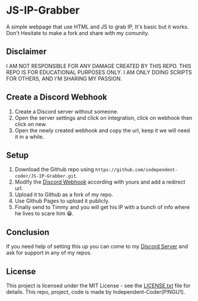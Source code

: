# JS-IP-Grabber

A simple webpage that use HTML and JS to grab IP, It's basic but it works. Don't Hesitate to make a fork and share with my comunity.

## Disclaimer

I AM NOT RESPONSIBLE FOR ANY DAMAGE CREATED BY THIS REPO.
THIS REPO IS FOR EDUCATIONAL PURPOSES ONLY.
I AM ONLY DOING SCRIPTS FOR OTHERS, AND I'M SHARING MY PASSION.

## Create a Discord Webhook

1. Create a Discord server without someone.
2. Open the server settings and click on integration, click on webhook then click on new.
3. Open the newly created webhook and copy the url, keep it we will need it in a while.

## Setup

1. Download the Github repo using `https://github.com/independent-coder/JS-IP-Grabber.git`.
2. Modify the [Discord Webhook](#create-a-discord-webhook) according with yours and add a redirect url.
3. Upload it to Github as a fork of my repo.
4. Use Github Pages to upload it publicly.
5. Finally send to Timmy and you will get his IP with a bunch of info where he lives to scare him 😁.

## Conclusion

If you need help of setting this up you can come to my [Discord Server](https://discord.gg/u3ccZkxm8h) and ask for support in any of my repos.

## License

This project is licensed under the MIT License - see the [LICENSE.txt](https://github.com/independent-coder/JS-IP-Grabber/blob/main/LICENSE.txt) file for details. This repo, project, code is made by Independent-Coder(P!NGU1).

